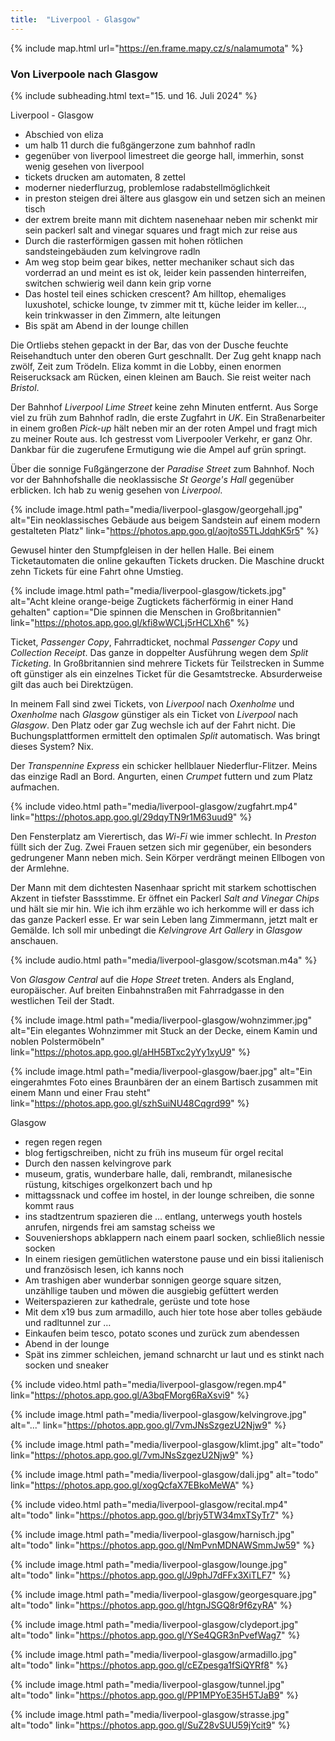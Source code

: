 ```yaml
---
title:  "Liverpool - Glasgow"
---
```


{% include map.html url="https://en.frame.mapy.cz/s/nalamumota" %}

### Von Liverpoole nach Glasgow

{% include subheading.html text="15. und 16. Juli 2024" %}

Liverpool - Glasgow
* Abschied von eliza
* um halb 11 durch die fußgängerzone zum bahnhof radln
* gegenüber von liverpool limestreet die george hall, immerhin, sonst wenig gesehen von liverpool
* tickets drucken am automaten, 8 zettel
* moderner niederflurzug, problemlose radabstellmöglichkeit
* in preston steigen drei ältere aus glasgow ein und setzen sich an meinen tisch
* der extrem breite mann mit dichtem nasenehaar neben mir schenkt mir sein packerl salt and vinegar squares und fragt mich zur reise aus
* Durch die rasterförmigen gassen mit hohen rötlichen sandsteingebäuden zum kelvingrove radln
* Am weg stop beim gear bikes, netter mechaniker schaut sich das vorderrad an und meint es ist ok, leider kein passenden hinterreifen, switchen schwierig weil dann kein grip vorne
* Das hostel teil eines schicken crescent? Am hilltop, ehemaliges luxushotel, schicke lounge, tv zimmer mit tt, küche leider im keller…, kein trinkwasser in den Zimmern, alte leitungen
* Bis spät am Abend in der lounge chillen

Die Ortliebs stehen gepackt in der Bar, das von der Dusche feuchte Reisehandtuch unter den oberen Gurt geschnallt.
Der Zug geht knapp nach zwölf, Zeit zum Trödeln.
Eliza kommt in die Lobby, einen enormen Reiserucksack am Rücken, einen kleinen am Bauch.
Sie reist weiter nach *Bristol*.

Der Bahnhof *Liverpool Lime Street* keine zehn Minuten entfernt.
Aus Sorge viel zu früh zum Bahnhof radln, die erste Zugfahrt in *UK*.
Ein Straßenarbeiter in einem großen *Pick-up* hält neben mir an der roten Ampel und fragt mich zu meiner Route aus.
Ich gestresst vom Liverpooler Verkehr, er ganz Ohr.
Dankbar für die zugerufene Ermutigung wie die Ampel auf grün springt.

Über die sonnige Fußgängerzone der *Paradise Street* zum Bahnhof.
Noch vor der Bahnhofshalle die neoklassische *St George's Hall* gegenüber erblicken.
Ich hab zu wenig gesehen von *Liverpool*.

{% include image.html path="media/liverpool-glasgow/georgehall.jpg" alt="Ein neoklassisches Gebäude aus beigem Sandstein auf einem modern gestalteten Platz" link="https://photos.app.goo.gl/aojtoS5TLJdqhK5r5" %}

Gewusel hinter den Stumpfgleisen in der hellen Halle.
Bei einem Ticketautomaten die online gekauften Tickets drucken.
Die Maschine druckt zehn Tickets für eine Fahrt ohne Umstieg.

{% include image.html path="media/liverpool-glasgow/tickets.jpg" alt="Acht kleine orange-beige Zugtickets fächerförmig in einer Hand gehalten" caption="Die spinnen die Menschen in Großbritannien" link="https://photos.app.goo.gl/kfi8wWCLj5rHCLXh6" %}

Ticket, *Passenger Copy*, Fahrradticket, nochmal *Passenger Copy* und *Collection Receipt*.
Das ganze in doppelter Ausführung wegen dem *Split Ticketing*.
In Großbritannien sind mehrere Tickets für Teilstrecken in Summe oft günstiger als ein einzelnes Ticket für die Gesamtstrecke.
Absurderweise gilt das auch bei Direktzügen.

In meinem Fall sind zwei Tickets, von *Liverpool* nach *Oxenholme* und *Oxenholme* nach *Glasgow* günstiger als ein Ticket von *Liverpool* nach *Glasgow*.
Den Platz oder gar Zug wechsle ich auf der Fahrt nicht.
Die Buchungsplattformen ermittelt den optimalen *Split* automatisch.
Was bringt dieses System? 
Nix.

Der *Transpennine Express* ein schicker hellblauer Niederflur-Flitzer.
Meins das einzige Radl an Bord.
Angurten, einen *Crumpet* futtern und zum Platz aufmachen.

{% include video.html path="media/liverpool-glasgow/zugfahrt.mp4" link="https://photos.app.goo.gl/29dqyTN9r1M63uud9" %}

Den Fensterplatz am Vierertisch, das *Wi-Fi* wie immer schlecht.
In *Preston* füllt sich der Zug.
Zwei Frauen setzen sich mir gegenüber, ein besonders gedrungener Mann neben mich.
Sein Körper verdrängt meinen Ellbogen von der Armlehne.

Der Mann mit dem dichtesten Nasenhaar spricht mit starkem schottischen Akzent in tiefster Bassstimme.
Er öffnet ein Packerl *Salt and Vinegar Chips* und hält sie mir hin.
Wie ich ihm erzähle wo ich herkomme will er dass ich das ganze Packerl esse.
Er war sein Leben lang Zimmermann, jetzt malt er Gemälde.
Ich soll mir unbedingt die *Kelvingrove Art Gallery* in *Glasgow* anschauen.

{% include audio.html path="media/liverpool-glasgow/scotsman.m4a" %}

Von *Glasgow Central* auf die *Hope Street* treten.
Anders als England, europäischer.
Auf breiten Einbahnstraßen mit Fahrradgasse in den westlichen Teil der Stadt.



{% include image.html path="media/liverpool-glasgow/wohnzimmer.jpg" alt="Ein elegantes Wohnzimmer mit Stuck an der Decke, einem Kamin und noblen Polstermöbeln" link="https://photos.app.goo.gl/aHH5BTxc2yYy1xyU9" %}

{% include image.html path="media/liverpool-glasgow/baer.jpg" alt="Ein eingerahmtes Foto eines Braunbären der an einem Bartisch zusammen mit einem Mann und einer Frau steht" link="https://photos.app.goo.gl/szhSuiNU48Cqgrd99" %}



Glasgow 
* regen regen regen
* blog fertigschreiben, nicht zu früh ins museum für orgel recital
* Durch den nassen kelvingrove park
* museum, gratis, wunderbare halle, dali, rembrandt, milanesische rüstung, kitschiges orgelkonzert bach und hp
* mittagssnack und coffee im hostel, in der lounge schreiben, die sonne kommt raus
* ins stadtzentrum spazieren die … entlang, unterwegs youth hostels anrufen, nirgends frei am samstag scheiss we
* Souveniershops abklappern nach einem paarl socken, schließlich nessie socken
* In einem riesigen gemütlichen waterstone pause und ein bissi italienisch und französisch lesen, ich kanns noch
* Am trashigen aber wunderbar sonnigen george square sitzen, unzähllige tauben und möwen die ausgiebig gefüttert werden
* Weiterspazieren zur kathedrale, gerüste und tote hose
* Mit dem x19 bus zum armadillo, auch hier tote hose aber tolles gebäude und radltunnel zur … 
* Einkaufen beim tesco, potato scones und zurück zum abendessen
* Abend in der lounge
* Spät ins zimmer schleichen, jemand schnarcht ur laut und es stinkt nach socken und sneaker

{% include video.html path="media/liverpool-glasgow/regen.mp4" link="https://photos.app.goo.gl/A3bqFMorg6RaXsvi9" %}

{% include image.html path="media/liverpool-glasgow/kelvingrove.jpg" alt="..." link="https://photos.app.goo.gl/7vmJNsSzgezU2Njw9" %}

{% include image.html path="media/liverpool-glasgow/klimt.jpg" alt="todo" link="https://photos.app.goo.gl/7vmJNsSzgezU2Njw9" %}

{% include image.html path="media/liverpool-glasgow/dali.jpg" alt="todo" link="https://photos.app.goo.gl/xogQcfaX7EBkoMeWA" %}

{% include video.html path="media/liverpool-glasgow/recital.mp4" alt="todo" link="https://photos.app.goo.gl/brjy5TW34mxTSyTr7" %}

{% include image.html path="media/liverpool-glasgow/harnisch.jpg" alt="todo" link="https://photos.app.goo.gl/NmPvnMDNAWSmmJw59" %}

{% include image.html path="media/liverpool-glasgow/lounge.jpg" alt="todo" link="https://photos.app.goo.gl/J9phJ7dFFx3XiTLF7" %}

{% include image.html path="media/liverpool-glasgow/georgesquare.jpg" alt="todo" link="https://photos.app.goo.gl/htgnJSGQ8r9f6zyRA" %}

{% include image.html path="media/liverpool-glasgow/clydeport.jpg" alt="todo" link="https://photos.app.goo.gl/YSe4QGR3nPvefWag7" %}

{% include image.html path="media/liverpool-glasgow/armadillo.jpg" alt="todo" link="https://photos.app.goo.gl/cEZpesga1fSiQYRf8" %}

{% include image.html path="media/liverpool-glasgow/tunnel.jpg" alt="todo" link="https://photos.app.goo.gl/PP1MPYoE35H5TJaB9" %}

{% include image.html path="media/liverpool-glasgow/strasse.jpg" alt="todo" link="https://photos.app.goo.gl/SuZ28vSUU59jYcit9" %}
